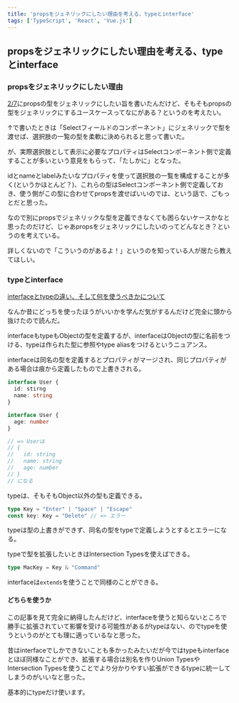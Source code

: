 ```yaml
---
title: 'propsをジェネリックにしたい理由を考える、typeとinterface'
tags: ['TypeScript', 'React', 'Vue.js']
---
```


## propsをジェネリックにしたい理由を考える、typeとinterface

### propsをジェネリックにしたい理由

[2/7](/posts/2022-02-07/)にpropsの型をジェネリックにしたい旨を書いたんだけど、そもそもpropsの型をジェネリックにするユースケースってなにがある？というのを考えたい。

↑で書いたときは「Selectフィールドのコンポーネント」にジェネリックで型を渡せば、選択肢の一覧の型を柔軟に決められると思って書いた。

が、実際選択肢として表示に必要なプロパティはSelectコンポーネント側で定義することが多いという意見をもらって、「たしかに」となった。

idとnameとlabelみたいなプロパティを使って選択肢の一覧を構成することが多く(というかほとんど？)、これらの型はSelectコンポーネント側で定義しておき、使う側がこの型に合わせてpropsを渡せばいいのでは、という話で、ごもっとだと思った。

なので別にpropsでジェネリックな型を定義できなくても困らないケースかなと思ったのだけど、じゃあpropsをジェネリックにしたいのってどんなとき？というのを考えている。

詳しくないので「こういうのがあるよ！」というのを知っている人が居たら教えてほしい。

### typeとinterface

[interfaceとtypeの違い、そして何を使うべきかについて](https://zenn.dev/luvmini511/articles/6c6f69481c2d17)

なんか昔にどっちを使ったほうがいいかを学んだ気がするんだけど完全に頭から抜けたので読んだ。

interfaceもtypeもObjectの型を定義するが、interfaceはObjectの型に名前をつける、typeは作られた型に参照やtype aliasをつけるというニュアンス。

interfaceは同名の型を定義するとプロパティがマージされ、同じプロパティがある場合は痕から定義したもので上書きされる。

```ts
interface User {
  id: stirng
  name: string
}

interface User {
  age: number
}

// => Userは
// {
//   id: string
//   name: string
//   age: number
// }
// になる
```

typeは、そもそもObject以外の型も定義できる。

```ts
type Key = "Enter" | "Space" | "Escape"
const key: Key = "Delete" // => エラー
```

typeは型の上書きができず、同名の型をtypeで定義しようとするとエラーになる。

typeで型を拡張したいときはIntersection Typesを使えばできる。

```ts
type MacKey = Key & "Command"
```

interfaceは`extends`を使うことで同様のことができる。

#### どちらを使うか

この記事を見て完全に納得したんだけど、interfaceを使うと知らないところで勝手に拡張されていて影響を受ける可能性があるがtypeはない、のでtypeを使うというのがとても理に適っているなと思った。

昔はinterfaceでしかできないことも多かったみたいだが今ではtypeもinterfaceとほぼ同様なことができ、拡張する場合は別名を作りUnion TypesやIntersection Typesを使うことでより分かりやすい拡張ができるtypeに統一してしまうのがいいなと思った。

基本的にtypeだけ使います。
